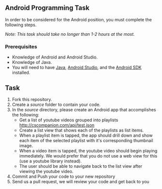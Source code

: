 ## Android Programming Task

In order to be considered for the Android position, you must complete the following steps. 

*Note: This task should take no longer than 1-2 hours at the most.*



### Prerequisites

- Knowledge of Android and Android Studio.
- Knowledge of Java.
- You will need to have [Java](http://www.java.com/en/download/), [Android Studio](http://developer.android.com/sdk/installing/studio.html), and the [Android SDK](http://d.android.com/sdk/index.html) installed.

## Task

1. Fork this repository.
2. Create a *source* folder to contain your code. 
3. In the *source* directory, please create an Android app that accomplishes the following:
	- Get a list of youtube videos grouped into playlists 
http://cscompanion.com/api/test.json
	- Create a list view that shows each of the 
playlists as 
list items.
	- When a playlist item is tapped, the app should drill down and show each item of the 
selected playlist with it's corresponding thumbnail image.
	- When a video item is tapped, the youtube video should begin playing 
immediately. We would prefer that you do not use a web view for this (use a youtube 
library instead).
	- The user should be able to navigate back to the list view after viewing the 
youtube video. 
4. Commit and Push your code to your new repository
5. Send us a pull request, we will review your code and get back to you
